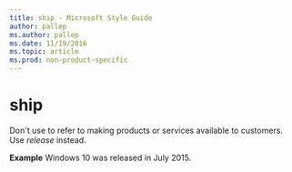 ```yaml
---
title: ship - Microsoft Style Guide
author: pallep
ms.author: pallep
ms.date: 11/19/2016
ms.topic: article
ms.prod: non-product-specific
---
```


# ship

Don't use to refer to making products or services available to customers. Use *release* instead. 

**Example** Windows 10 was released in July 2015.
